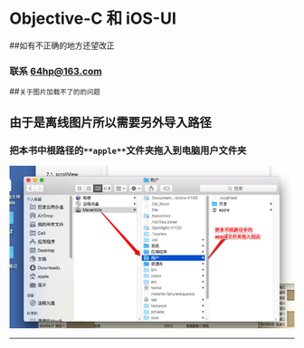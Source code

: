 # Objective-C 和 iOS-UI

##如有不正确的地方还望改正

### 联系 64hp@163.com

##`关于图片加载不了的的问题`

## 由于是离线图片所以需要另外导入路径

### 把本书中根路径的`**apple**`文件夹拖入到电脑用户文件夹

![](./images/Snip20160829_18.png)

---
